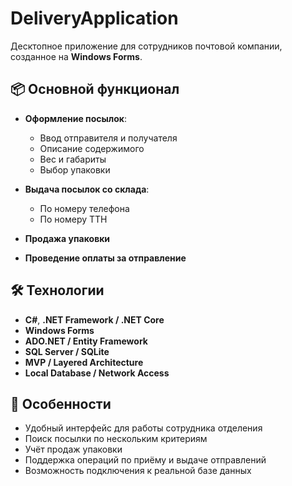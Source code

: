 # DeliveryApplication

Десктопное приложение для сотрудников почтовой компании, созданное на **Windows Forms**.

## 📦 Основной функционал

- **Оформление посылок**:
  - Ввод отправителя и получателя
  - Описание содержимого
  - Вес и габариты
  - Выбор упаковки

- **Выдача посылок со склада**:
  - По номеру телефона
  - По номеру ТТН

- **Продажа упаковки**
- **Проведение оплаты за отправление**

## 🛠 Технологии

- **C#**, **.NET Framework / .NET Core**
- **Windows Forms**
- **ADO.NET / Entity Framework**
- **SQL Server / SQLite**
- **MVP / Layered Architecture**
- **Local Database / Network Access**

## 🧩 Особенности

- Удобный интерфейс для работы сотрудника отделения
- Поиск посылки по нескольким критериям
- Учёт продаж упаковки
- Поддержка операций по приёму и выдаче отправлений
- Возможность подключения к реальной базе данных
